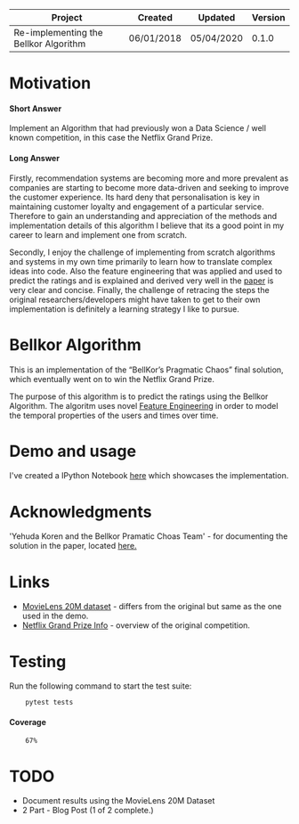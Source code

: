 
| Project                               | Created    | Updated    | Version |
|---------------------------------------|------------|------------|---------|
| Re-implementing the Bellkor Algorithm | 06/01/2018 | 05/04/2020 | 0.1.0   |

# Motivation

#### Short Answer

Implement an Algorithm that had previously won a Data Science / well known competition, in this case the Netflix Grand Prize.

#### Long Answer

Firstly, recommendation systems are becoming more and more prevalent as companies are starting to become more data-driven and seeking to improve the customer experience. Its hard deny that personalisation is key in maintaining customer loyalty and engagement of a particular service. Therefore to gain an understanding and appreciation of the methods and implementation details of this algorithm I believe that its a good point in my career to learn and implement one from scratch.

Secondly, I enjoy the challenge of implementing from scratch algorithms and systems in my own time primarily to learn how to translate complex ideas into code. Also the feature engineering that was applied and used to predict the ratings and is explained and derived very well in the [paper](https://netflixprize.com/assets/GrandPrize2009_BPC_BellKor.pdf) is very clear and concise. Finally, the challenge of retracing the steps the original researchers/developers might have taken to get to their own implementation is definitely a learning strategy I like to pursue.

# Bellkor Algorithm

This is an implementation of the “BellKor’s Pragmatic Chaos” final solution, which eventually went on to win the Netflix Grand Prize.

The purpose of this algorithm is to predict the ratings using the Bellkor Algorithm. The algoritm uses novel [Feature Engineering](https://en.wikipedia.org/wiki/Feature_engineering) in order to model the temporal properties of the users and times over time.

# Demo and usage

I've created a IPython Notebook [here](resources/Demo.ipynb) which showcases the implementation.

# Acknowledgments

'Yehuda Koren and the Bellkor Pramatic Choas Team' - for documenting the solution in the paper, located [here.](https://netflixprize.com/assets/GrandPrize2009_BPC_BellKor.pdf)

# Links

*   [MovieLens 20M dataset](https://grouplens.org/datasets/movielens/) - differs from the original but same as the one used in the demo.
*   [Netflix Grand Prize Info](https://en.wikipedia.org/wiki/Netflix_Prize) - overview of the original competition.

# Testing

Run the following command to start the test suite:

```
    pytest tests
```

#### Coverage

```
    67%
```

# TODO

*   Document results using the MovieLens 20M Dataset
*   2 Part - Blog Post (1 of 2 complete.)
